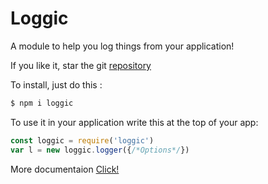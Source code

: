 Loggic
============
A module to help you log things from your application!

If you like it, star the git [repository](https://github.com/Andre221/loggic)

To install, just do this  :
```bash
$ npm i loggic 
```

To use it in your application write this at the top of your app:
```js
const loggic = require('loggic')
var l = new loggic.logger({/*Options*/})
```

More documentaion [Click!](Yas)